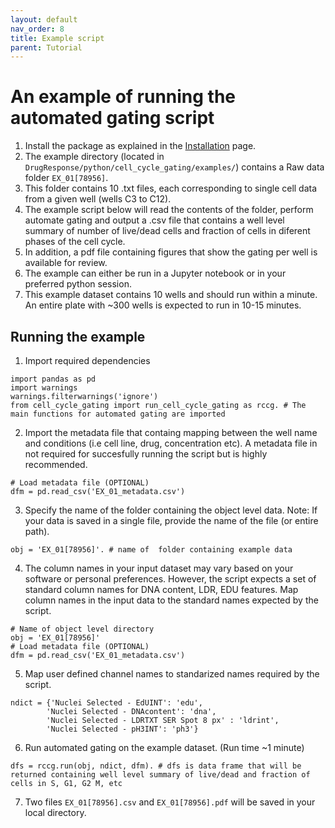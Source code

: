 ```yaml
---
layout: default
nav_order: 8
title: Example script
parent: Tutorial
---
```


# An example of running the automated gating script

1. Install the package as explained in the [Installation](/dye_drop/Installation.html) page.
2. The example directory (located in `DrugResponse/python/cell_cycle_gating/examples/`) contains a Raw data folder `EX_01[78956]`.
3. This folder contains 10 .txt files, each corresponding to single cell data from a given well (wells C3 to C12).
4. The example script below will read the contents of the folder, perform automate gating and output a .csv file that contains a well level summary of number of live/dead cells and fraction of cells in diferent phases of the cell cycle.
5. In addition, a pdf file containing figures that show the gating per well is available for review.
6. The example can either be run in a Jupyter notebook or in your preferred python session.
7. This example dataset contains 10 wells and should run within a minute. An entire plate with ~300 wells is expected to run in 10-15 minutes.

## Running the example

1. Import required dependencies
```
import pandas as pd     
import warnings
warnings.filterwarnings('ignore')
from cell_cycle_gating import run_cell_cycle_gating as rccg. # The main functions for automated gating are imported
```
2. Import the metadata file that containg mapping between the well name and conditions (i.e cell line, drug, concentration etc). A metadata file in not required for succesfully running the script but is highly recommended.
```
# Load metadata file (OPTIONAL)
dfm = pd.read_csv('EX_01_metadata.csv')
```
3. Specify the name of the folder containing the object level data. Note: If your data is saved in a single file, provide the name  of the file (or entire path).
```
obj = 'EX_01[78956]'. # name of  folder containing example data
```
4. The column names in your input dataset may vary based on your software or personal preferences. However, the script expects a set of standard column names for DNA content, LDR, EDU features. Map column names in the input data to the standard names expected by the script.
```
# Name of object level directory
obj = 'EX_01[78956]'
# Load metadata file (OPTIONAL)
dfm = pd.read_csv('EX_01_metadata.csv')
```
5. Map user defined channel names to standarized names required by the script.
```
ndict = {'Nuclei Selected - EdUINT': 'edu',
        'Nuclei Selected - DNAcontent': 'dna',
        'Nuclei Selected - LDRTXT SER Spot 8 px' : 'ldrint',
        'Nuclei Selected - pH3INT': 'ph3'}
``` 
6. Run automated gating on the example dataset. (Run time ~1 minute)
```
dfs = rccg.run(obj, ndict, dfm). # dfs is data frame that will be returned containing well level summary of live/dead and fraction of cells in S, G1, G2 M, etc
```
7. Two files `EX_01[78956].csv` and `EX_01[78956].pdf` will be saved in your local directory.



